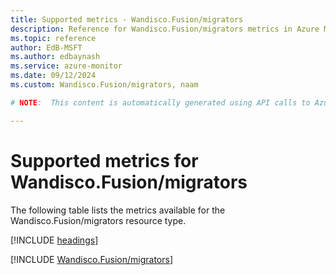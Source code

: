 ```yaml
---
title: Supported metrics - Wandisco.Fusion/migrators
description: Reference for Wandisco.Fusion/migrators metrics in Azure Monitor.
ms.topic: reference
author: EdB-MSFT
ms.author: edbaynash
ms.service: azure-monitor
ms.date: 09/12/2024
ms.custom: Wandisco.Fusion/migrators, naam

# NOTE:  This content is automatically generated using API calls to Azure. Any edits made on these files will be overwritten in the next run of the script. 

---
```


  
# Supported metrics for Wandisco.Fusion/migrators
  
The following table lists the metrics available for the Wandisco.Fusion/migrators resource type.  
  
  
[!INCLUDE [headings](~/reusable-content/ce-skilling/azure/includes/azure-monitor/reference/metrics/metrics-headings.md)]  
  
 

[!INCLUDE [Wandisco.Fusion/migrators](~/reusable-content/ce-skilling/azure/includes/azure-monitor/reference/metrics/wandisco-fusion-migrators-metrics-include.md)]  

